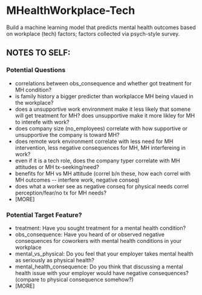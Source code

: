 # MHealthWorkplace-Tech
Build a machine learning model that predicts mental health outcomes based on workplace (tech) factors; factors collected via psych-style survey.

## NOTES TO SELF:
### Potential Questions
- correlations between obs_consequence and whether got treatment for MH condition?
- is family history a bigger predicter than workplacce MH being vlaued in the workplace?
- does a unsupportive work environment make it less likely that somene will get treatment for MH? does unsupportive make it more likley for MH to interefe with work?
- does company size (no_employees) correlate with how supportive or unsupportive the company is toward MH?
- does remote work environment correlate with less need for MH intervention, less negative consequences for MH, MH interfereing in work?
- even if it is a tech role, does the company typer correlate with MH attitudes or MH tx-seeking/need?
- benefits for MH vs MH attitude (correl b/n these, how each correl with MH outcomes -- interfere work, negative conseq)
- does what a worker see as negative conseq for physical needs correl perception/fear/no tx for MH needs?
- [MORE]
### Potential Target Feature?
- treatment: Have you sought treatment for a mental health condition?
- obs_consequence: Have you heard of or observed negative consequences for coworkers with mental health conditions in your workplace
- mental_vs_physical: Do you feel that your employer takes mental health as seriously as physical health?
- mental_health_consequence: Do you think that discussing a mental health issue with your employer would have negative consequences? (compare to physical consequence somehow?)
- [MORE]
